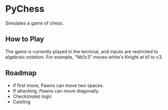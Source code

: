 # PyChess

Simulates a game of chess.

## How to Play

The game is currently played in the terminal, and inputs are restricted to
algebraic notation. For example, "Nb1c3" moves white's Knight at b1 to c3.

## Roadmap

* If first move, Pawns can move two spaces.
* If attacking, Pawns can move diagonally.
* Check(mate) logic
* Castling
